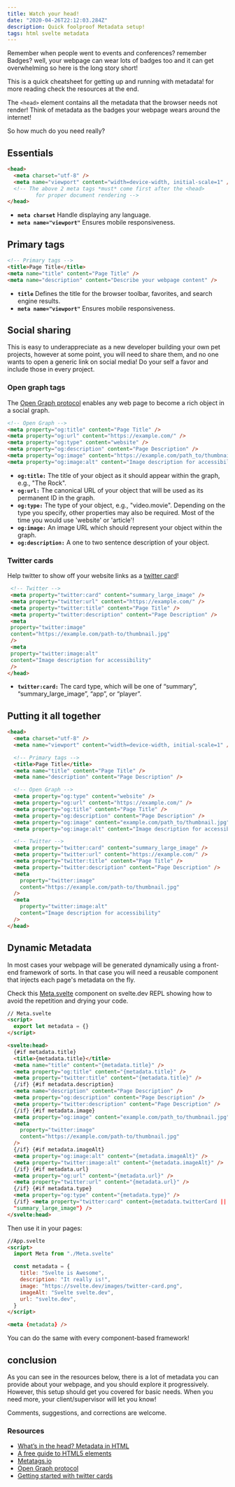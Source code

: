```yaml
---
title: Watch your head!
date: "2020-04-26T22:12:03.284Z"
description: Quick foolproof Metadata setup!
tags: html svelte metadata
---
```


Remember when people went to events and conferences? remember Badges? well, your webpage can wear lots of badges too and it can get overwhelming so here is the long story short!

This is a quick cheatsheet for getting up and running with metadata! for more reading check the resources at the end.

The `<head>` element contains all the metadata that the browser needs not render! Think of metadata as the badges your webpage wears around the internet!

So how much do you need really?

## Essentials

```html
<head>
  <meta charset="utf-8" />
  <meta name="viewport" content="width=device-width, initial-scale=1" />
  <!-- The above 2 meta tags *must* come first after the <head>
         for proper document rendering -->
</head>
```

- **`meta charset`** Handle displaying any language.
- **`meta name="viewport"`** Ensures mobile responsiveness.

## Primary tags

```html
<!-- Primary tags -->
<title>Page Title</title>
<meta name="title" content="Page Title" />
<meta name="description" content="Describe your webpage content" />
```

- **`title`** Defines the title for the browser toolbar, favorites, and search engine results.
- **`meta name="viewport"`** Ensures mobile responsiveness.

## Social sharing

This is easy to underappreciate as a new developer building your own pet projects, however at some point, you will need to share them, and no one wants to open a generic link on social media! Do your self a favor and include those in every project.

### Open graph tags

The [Open Graph protocol](https://ogp.me/) enables any web page to become a rich object in a social graph.

```html
<!-- Open Graph -->
<meta property="og:title" content="Page Title" />
<meta property="og:url" content="https://example.com/" />
<meta property="og:type" content="website" />
<meta property="og:description" content="Page Description" />
<meta property="og:image" content="https://example.com/path_to/thumbnail.jpg" />
<meta property="og:image:alt" content="Image description for accessibility" />
```

- **`og:title:`** The title of your object as it should appear within the graph, e.g., "The Rock".
- **`og:url:`** The canonical URL of your object that will be used as its permanent ID in the graph.
- **`og:type:`** The type of your object, e.g., "video.movie". Depending on the type you specify, other properties may also be required. Most of the time you would use 'website' or 'article'!
- **`og:image:`** An image URL which should represent your object within the graph.
- **`og:description:`** A one to two sentence description of your object.

### Twitter cards

Help twitter to show off your website links as a [twitter card](https://developer.twitter.com/en/docs/tweets/optimize-with-cards/guides/getting-started)!

```html
 <!-- Twitter -->
 <meta property="twitter:card" content="summary_large_image" />
 <meta property="twitter:url" content="https://example.com/" />
 <meta property="twitter:title" content="Page Title" />
 <meta property="twitter:description" content="Page Description" />
 <meta
 property="twitter:image"
 content="https://example.com/path-to/thumbnail.jpg"
 />
 <meta
 property="twitter:image:alt"
 content="Image description for accessibility"
 />
</head>
```

- **`twitter:card:`** The card type, which will be one of “summary”, “summary_large_image”, “app”, or “player”.

## Putting it all together

```html
<head>
  <meta charset="utf-8" />
  <meta name="viewport" content="width=device-width, initial-scale=1" />

  <!-- Primary tags -->
  <title>Page Title</title>
  <meta name="title" content="Page Title" />
  <meta name="description" content="Page Description" />

  <!-- Open Graph -->
  <meta property="og:type" content="website" />
  <meta property="og:url" content="https://example.com/" />
  <meta property="og:title" content="Page Title" />
  <meta property="og:description" content="Page Description" />
  <meta property="og:image" content="example.com/path_to/thumbnail.jpg" />
  <meta property="og:image:alt" content="Image description for accessibility" />

  <!-- Twitter -->
  <meta property="twitter:card" content="summary_large_image" />
  <meta property="twitter:url" content="https://example.com/" />
  <meta property="twitter:title" content="Page Title" />
  <meta property="twitter:description" content="Page Description" />
  <meta
    property="twitter:image"
    content="https://example.com/path-to/thumbnail.jpg"
  />
  <meta
    property="twitter:image:alt"
    content="Image description for accessibility"
  />
</head>
```

## Dynamic Metadata

In most cases your webpage will be generated dynamically using a front-end framework of sorts. In that case you will need a reusable component that injects each page's metadata on the fly.

Check this [Meta.svelte](https://svelte.dev/repl/171cce5542ec4a658eb1cdf1f0034929?version=3.21.0) component on svelte.dev REPL showing how to avoid the repetition and drying your code.

```html
// Meta.svelte
<script>
  export let metadata = {}
</script>

<svelte:head>
  {#if metadata.title}
  <title>{metadata.title}</title>
  <meta name="title" content="{metadata.title}" />
  <meta property="og:title" content="{metadata.title}" />
  <meta property="twitter:title" content="{metadata.title}" />
  {/if} {#if metadata.description}
  <meta name="description" content="Page Description" />
  <meta property="og:description" content="Page Description" />
  <meta property="twitter:description" content="Page Description" />
  {/if} {#if metadata.image}
  <meta property="og:image" content="example.com/path_to/thumbnail.jpg" />
  <meta
    property="twitter:image"
    content="https://example.com/path-to/thumbnail.jpg"
  />
  {/if} {#if metadata.imageAlt}
  <meta property="og:image:alt" content="{metadata.imageAlt}" />
  <meta property="twitter:image:alt" content="{metadata.imageAlt}" />
  {/if} {#if metadata.url}
  <meta property="og:url" content="{metadata.url}" />
  <meta property="twitter:url" content="{metadata.url}" />
  {/if} {#if metadata.type}
  <meta property="og:type" content="{metadata.type}" />
  {/if} <meta property="twitter:card" content={metadata.twitterCard ||
  "summary_large_image"} />
</svelte:head>
```

Then use it in your pages:

```html
//App.svelte
<script>
  import Meta from "./Meta.svelte"

  const metadata = {
    title: "Svelte is Awesome",
    description: "It really is!",
    image: "https://svelte.dev/images/twitter-card.png",
    imageAlt: "Svelte svelte.dev",
    url: "svelte.dev",
  }
</script>

<meta {metadata} />
```

You can do the same with every component-based framework!

## conclusion

As you can see in the resources below, there is a lot of metadata you can provide about your webpage, and you should explore it progressively.
However, this setup should get you covered for basic needs. When you need more, your client/supervisor will let you know!

Comments, suggestions, and corrections are welcome.

### Resources

- [What’s in the head? Metadata in HTML](https://developer.mozilla.org/en-US/docs/Learn/HTML/Introduction_to_HTML/The_head_metadata_in_HTML)
- [A free guide to HTML5 <head> elements](https://htmlhead.dev/#recommended-minimum)
- [Metatags.io](https://metatags.io/)
- [Open Graph protocol](https://ogp.me/)
- [Getting started with twitter cards](https://developer.twitter.com/en/docs/tweets/optimize-with-cards/guides/getting-started)
